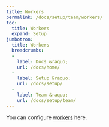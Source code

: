 ```yaml
---
title: Workers
permalink: /docs/setup/team/workers/
toc:
  title: Workers
  expand: Setup
jumbotron:
  title: Workers
  breadcrumbs:
  -
    label: Docs &raquo;
    url: /docs/home/
  -
    label: Setup &raquo;
    url: /docs/setup/
  -
    label: Team &raquo;
    url: /docs/setup/team/
---
```


You can configure [workers](/docs/workers/) here.
